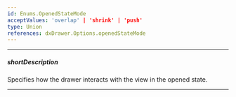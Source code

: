 ```yaml
---
id: Enums.OpenedStateMode
acceptValues: 'overlap' | 'shrink' | 'push'
type: Union
references: dxDrawer.Options.openedStateMode
---
```

---
##### shortDescription
Specifies how the drawer interacts with the view in the opened state.

---
